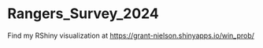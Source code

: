 # Rangers_Survey_2024

Find my RShiny visualization at 
https://grant-nielson.shinyapps.io/win_prob/
